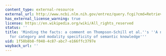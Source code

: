 ```yaml
---
content_type: external-resource
external_url: http://www.ncbi.nlm.nih.gov/entrez/query.fcgi?cmd=Retrieve&db=PubMed&dopt=Citation&list_uids=10775705
has_external_license_warning: true
license: https://en.wikipedia.org/wiki/All_rights_reserved
status: ''
title: 'Minding the facts: a comment on Thompson-Schill et al.''s ''A neural basis
  for category and modality specificity of semantic knowledge'''
uid: 1f58b8b8-f048-4c87-abc7-e166ffc3797e
wayback_url: ''
---
```

